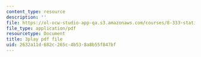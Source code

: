 ```yaml
---
content_type: resource
description: ''
file: https://ol-ocw-studio-app-qa.s3.amazonaws.com/courses/8-333-statistical-mechanics-i-statistical-mechanics-of-particles-fall-2013/2632a11d682c265c4b538a8b55f847bf_I_LcUur7quE.pdf
file_type: application/pdf
resourcetype: Document
title: 3play pdf file
uid: 2632a11d-682c-265c-4b53-8a8b55f847bf
---
```

